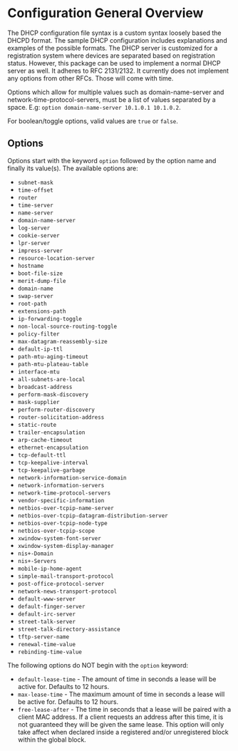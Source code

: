 # Configuration General Overview

The DHCP configuration file syntax is a custom syntax loosely based the DHCPD format. The sample DHCP configuration includes explanations and examples of the possible formats. The DHCP server is customized for a registration system where devices are separated based on registration status. However, this package can be used to implement a normal DHCP server as well. It adheres to RFC 2131/2132. It currently does not implement any options from other RFCs. Those will come with time.

Options which allow for multiple values such as domain-name-server and network-time-protocol-servers, must be a list of values separated by a space. E.g: `option domain-name-server 10.1.0.1 10.1.0.2`.

For boolean/toggle options, valid values are `true` or `false`.

## Options

Options start with the keyword `option` followed by the option name and finally its value(s). The available options are:

- `subnet-mask`
- `time-offset`
- `router`
- `time-server`
- `name-server`
- `domain-name-server`
- `log-server`
- `cookie-server`
- `lpr-server`
- `impress-server`
- `resource-location-server`
- `hostname`
- `boot-file-size`
- `merit-dump-file`
- `domain-name`
- `swap-server`
- `root-path`
- `extensions-path`
- `ip-forwarding-toggle`
- `non-local-source-routing-toggle`
- `policy-filter`
- `max-datagram-reassembly-size`
- `default-ip-ttl`
- `path-mtu-aging-timeout`
- `path-mtu-plateau-table`
- `interface-mtu`
- `all-subnets-are-local`
- `broadcast-address`
- `perform-mask-discovery`
- `mask-supplier`
- `perform-router-discovery`
- `router-solicitation-address`
- `static-route`
- `trailer-encapsulation`
- `arp-cache-timeout`
- `ethernet-encapsulation`
- `tcp-default-ttl`
- `tcp-keepalive-interval`
- `tcp-keepalive-garbage`
- `network-information-service-domain`
- `network-information-servers`
- `network-time-protocol-servers`
- `vendor-specific-information`
- `netbios-over-tcpip-name-server`
- `netbios-over-tcpip-datagram-distribution-server`
- `netbios-over-tcpip-node-type`
- `netbios-over-tcpip-scope`
- `xwindow-system-font-server`
- `xwindow-system-display-manager`
- `nis+-Domain`
- `nis+-Servers`
- `mobile-ip-home-agent`
- `simple-mail-transport-protocol`
- `post-office-protocol-server`
- `network-news-transport-protocol`
- `default-www-server`
- `default-finger-server`
- `default-irc-server`
- `street-talk-server`
- `street-talk-directory-assistance`
- `tftp-server-name`
- `renewal-time-value`
- `rebinding-time-value`

The following options do NOT begin with the `option` keyword:

- `default-lease-time` - The amount of time in seconds a lease will be active for. Defaults to 12 hours.
- `max-lease-time` - The maximum amount of time in seconds a lease will be active for. Defaults to 12 hours.
- `free-lease-after` - The time in seconds that a lease will be paired with a client MAC address. If a client requests an address after this time, it is not guaranteed they will be given the same lease. This option will only take affect when declared inside a registered and/or unregistered block within the global block.
